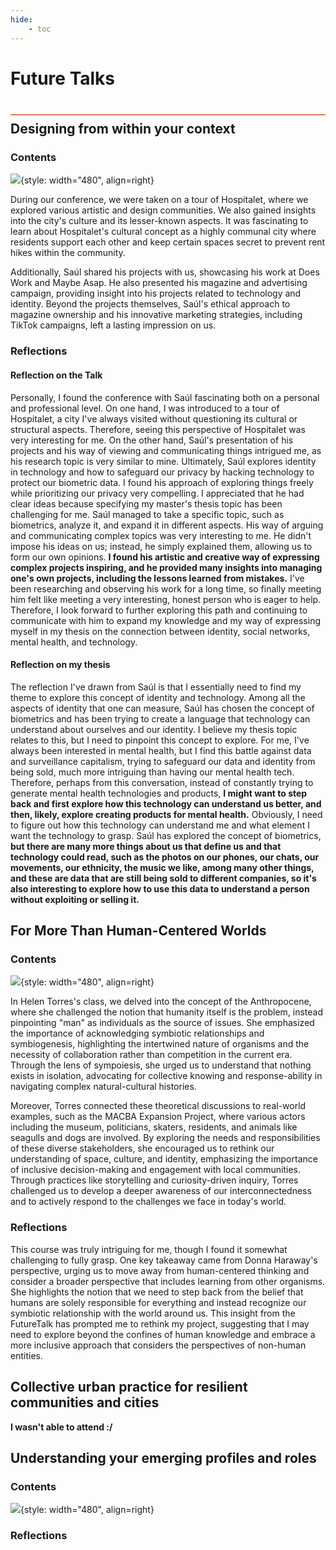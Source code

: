 ```yaml
---
hide:
    - toc
---
```


# Future Talks
<div style="height:2px; background-color: #E17858; margin-top: 40px; margin-bottom: -20px;"></div>

## Designing from within your context

###  Contents
![](../../images\term3\FutureTalks\IMG_3520.JPEG){style: width="480", align=right}

During our conference, we were taken on a tour of Hospitalet, where we explored various artistic and design communities. We also gained insights into the city's culture and its lesser-known aspects. It was fascinating to learn about Hospitalet's cultural concept as a highly communal city where residents support each other and keep certain spaces secret to prevent rent hikes within the community.

Additionally, Saúl shared his projects with us, showcasing his work at Does Work and Maybe Asap. He also presented his magazine and advertising campaign, providing insight into his projects related to technology and identity. Beyond the projects themselves, Saúl's ethical approach to magazine ownership and his innovative marketing strategies, including TikTok campaigns, left a lasting impression on us.


###  Reflections
####  Reflection on the Talk

Personally, I found the conference with Saúl fascinating both on a personal and professional level. On one hand, I was introduced to a tour of Hospitalet, a city I've always visited without questioning its cultural or structural aspects. Therefore, seeing this perspective of Hospitalet was very interesting for me. 
On the other hand, Saúl's presentation of his projects and his way of viewing and communicating things intrigued me, as his research topic is very similar to mine. Ultimately, Saúl explores identity in technology and how to safeguard our privacy by hacking technology to protect our biometric data. I found his approach of exploring things freely while prioritizing our privacy very compelling. I appreciated that he had clear ideas because specifying my master's thesis topic has been challenging for me. Saúl managed to take a specific topic, such as biometrics, analyze it, and expand it in different aspects. His way of arguing and communicating complex topics was very interesting to me. He didn't impose his ideas on us; instead, he simply explained them, allowing us to form our own opinions. **I found his artistic and creative way of expressing complex projects inspiring, and he provided many insights into managing one's own projects, including the lessons learned from mistakes.** I've been researching and observing his work for a long time, so finally meeting him felt like meeting a very interesting, honest person who is eager to help. Therefore, I look forward to further exploring this path and continuing to communicate with him to expand my knowledge and my way of expressing myself in my thesis on the connection between identity, social networks, mental health, and technology.

####  Reflection on my thesis
The reflection I've drawn from Saúl is that I essentially need to find my theme to explore this concept of identity and technology. Among all the aspects of identity that one can measure, Saúl has chosen the concept of biometrics and has been trying to create a language that technology can understand about ourselves and our identity. I believe my thesis topic relates to this, but I need to pinpoint this concept to explore. For me, I've always been interested in mental health, but I find this battle against data and surveillance capitalism, trying to safeguard our data and identity from being sold, much more intriguing than having our mental health tech. Therefore, perhaps from this conversation, instead of constantly trying to generate mental health technologies and products, **I might want to step back and first explore how this technology can understand us better, and then, likely, explore creating products for mental health.** Obviously, I need to figure out how this technology can understand me and what element I want the technology to grasp. Saúl has explored the concept of biometrics, **but there are many more things about us that define us and that technology could read, such as the photos on our phones, our chats, our movements, our ethnicity, the music we like, among many other things, and these are data that are still being sold to different companies, so it's also interesting to explore how to use this data to understand a person without exploiting or selling it.**


## For More Than Human-Centered Worlds

###  Contents
![](../../images\term3\FutureTalks/Future2.jpg){style: width="480", align=right}

In Helen Torres's class, we delved into the concept of the Anthropocene, where she challenged the notion that humanity itself is the problem, instead pinpointing "man" as individuals as the source of issues. She emphasized the importance of acknowledging symbiotic relationships and symbiogenesis, highlighting the intertwined nature of organisms and the necessity of collaboration rather than competition in the current era. Through the lens of sympoiesis, she urged us to understand that nothing exists in isolation, advocating for collective knowing and response-ability in navigating complex natural-cultural histories.

Moreover, Torres connected these theoretical discussions to real-world examples, such as the MACBA Expansion Project, where various actors including the museum, politicians, skaters, residents, and animals like seagulls and dogs are involved. By exploring the needs and responsibilities of these diverse stakeholders, she encouraged us to rethink our understanding of space, culture, and identity, emphasizing the importance of inclusive decision-making and engagement with local communities. Through practices like storytelling and curiosity-driven inquiry, Torres challenged us to develop a deeper awareness of our interconnectedness and to actively respond to the challenges we face in today's world.


###  Reflections
This course was truly intriguing for me, though I found it somewhat challenging to fully grasp. One key takeaway came from Donna Haraway's perspective, urging us to move away from human-centered thinking and consider a broader perspective that includes learning from other organisms. She highlights the notion that we need to step back from the belief that humans are solely responsible for everything and instead recognize our symbiotic relationship with the world around us. This insight from the FutureTalk has prompted me to rethink my project, suggesting that I may need to explore beyond the confines of human knowledge and embrace a more inclusive approach that considers the perspectives of non-human entities.


## Collective urban practice for resilient communities and cities
**I wasn't able to attend :/** 


## Understanding your emerging profiles and roles
###  Contents
![](../../images\term3\FutureTalks/Future2.jpg){style: width="480", align=right}



###  Reflections